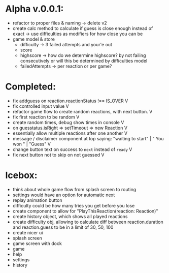 # Alpha v.0.0.1:

- refactor to proper files & naming
  -> delete v2
- create calc method to calculate if guess is close enough instead of exact
  -> use difficulties as modifiers for how close you can be
- game model & store
  - difficulty
    -> 3 failed attempts and your'e out
  - score
  - highscore
    -> how do we determine highscore? by not failing consecutively or will this be determined by difficulties model
  - failedAttempts
    -> per reaction or per game?

# Completed:

- fix addguess on reaction.reactionStatus !== IS_OVER V
- fix controlled input value V
- refactor game flow to create random reactions, with next button. V
- fix first reaction to be random V
- create random times, debug show times in console V
- on guesstatus.isRight => setTimeout => new Reaction V
- essentially allow multiple reactions after one another V
- message / disclaimer component at top saying: "waiting to start" | " You won " | "Guess" V
- change button text on success to `next` instead of `ready` V
- fix next button not to skip on not guessed V

# Icebox:

- think about whole game flow from splash screen to routing
- settings would have an option for automatic next
- replay animation button
- difficulty could be how many tries you get before you lose
- create component to allow for "PlayThisReaction(reaction: Reaction)"
- create history object, which shows all played reactions
- create difficulty obj, allowing to calculate diff between reaction.duration and reaction.guess to be in a limit of 30, 50, 100
- create nicer ui
- splash screen
- game screen with dock
- game
- help
- settings
- history
